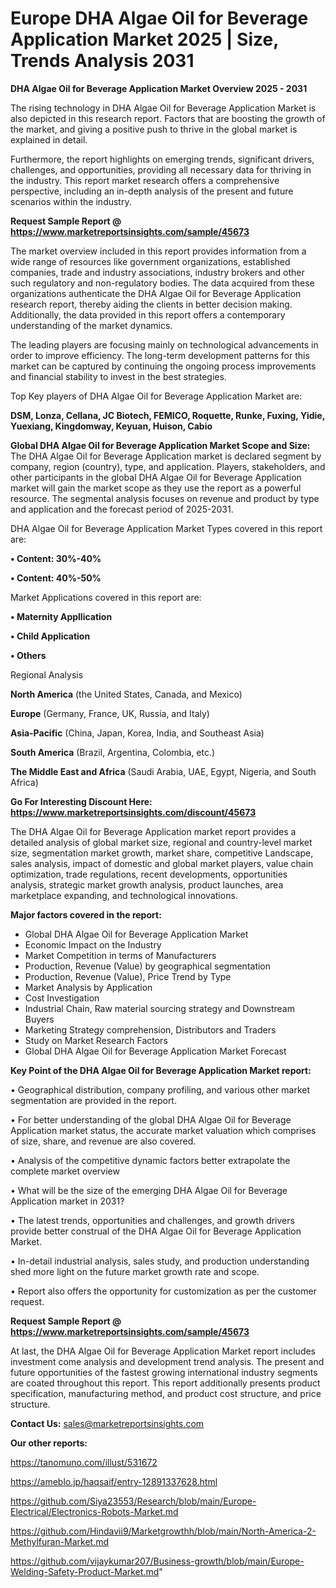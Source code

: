# Europe DHA Algae Oil for Beverage Application Market 2025 | Size, Trends Analysis 2031

<Strong> DHA Algae Oil for Beverage Application Market Overview 2025 - 2031</strong>

The rising technology in DHA Algae Oil for Beverage Application Market is also depicted in this research report. Factors that are boosting the growth of the market, and giving a positive push to thrive in the global market is explained in detail.

Furthermore, the report highlights on emerging trends, significant drivers, challenges, and opportunities, providing all necessary data for thriving in the industry. This report market research offers a comprehensive perspective, including an in-depth analysis of the present and future scenarios within the industry.

<strong>Request Sample Report @ <a href=https://www.marketreportsinsights.com/sample/45673>https://www.marketreportsinsights.com/sample/45673</a></strong>

The market overview included in this report provides information from a wide range of resources like government organizations, established companies, trade and industry associations, industry brokers and other such regulatory and non-regulatory bodies. The data acquired from these organizations authenticate the DHA Algae Oil for Beverage Application research report, thereby aiding the clients in better decision making. Additionally, the data provided in this report offers a contemporary understanding of the market dynamics.

The leading players are focusing mainly on technological advancements in order to improve efficiency. The long-term development patterns for this market can be captured by continuing the ongoing process improvements and financial stability to invest in the best strategies.

Top Key players of DHA Algae Oil for Beverage Application Market are:

<strong>DSM, Lonza, Cellana, JC Biotech, FEMICO, Roquette, Runke, Fuxing, Yidie, Yuexiang, Kingdomway, Keyuan, Huison, Cabio</strong>

<strong><b>Global DHA Algae Oil for Beverage Application Market Scope and Size:</b></strong>
The DHA Algae Oil for Beverage Application market is declared segment by company, region (country), type, and application. Players, stakeholders, and other participants in the global DHA Algae Oil for Beverage Application market will gain the market scope as they use the report as a powerful resource. The segmental analysis focuses on revenue and product by type and application and the forecast period of 2025-2031.

DHA Algae Oil for Beverage Application Market Types covered in this report are:

<strong>•  Content: 30%-40%

•  Content: 40%-50%</strong>

Market Applications covered in this report are:

<strong>•  Maternity Appllication

•  Child Application

•  Others</strong> 

Regional Analysis

<strong>North America</strong> (the United States, Canada, and Mexico)

<strong>Europe</strong> (Germany, France, UK, Russia, and Italy)

<strong>Asia-Pacific</strong> (China, Japan, Korea, India, and Southeast Asia)

<strong>South America</strong> (Brazil, Argentina, Colombia, etc.)

<strong>The Middle East and Africa</strong> (Saudi Arabia, UAE, Egypt, Nigeria, and South Africa)

<strong>Go For Interesting Discount Here: <a href=https://www.marketreportsinsights.com/discount/45673>https://www.marketreportsinsights.com/discount/45673</a></strong>

The DHA Algae Oil for Beverage Application market report provides a detailed analysis of global market size, regional and country-level market size, segmentation market growth, market share, competitive Landscape, sales analysis, impact of domestic and global market players, value chain optimization, trade regulations, recent developments, opportunities analysis, strategic market growth analysis, product launches, area marketplace expanding, and technological innovations.

<strong><b>Major factors covered in the report:</b></strong>
<ul>
  <li>Global DHA Algae Oil for Beverage Application Market </li>
  <li>Economic Impact on the Industry</li>
  <li>Market Competition in terms of Manufacturers</li>
  <li>Production, Revenue (Value) by geographical segmentation</li>
  <li>Production, Revenue (Value), Price Trend by Type</li>
  <li>Market Analysis by Application</li>
  <li>Cost Investigation</li>
  <li>Industrial Chain, Raw material sourcing strategy and Downstream Buyers</li>
  <li>Marketing Strategy comprehension, Distributors and Traders</li>
  <li>Study on Market Research Factors</li>
  <li>Global DHA Algae Oil for Beverage Application Market Forecast</li>
</ul>

<strong><b>Key Point of the DHA Algae Oil for Beverage Application Market report:</b></strong>

• Geographical distribution, company profiling, and various other market segmentation are provided in the report.

• For better understanding of the global DHA Algae Oil for Beverage Application market status, the accurate market valuation which comprises of size, share, and revenue are also covered.

• Analysis of the competitive dynamic factors better extrapolate the complete market overview

• What will be the size of the emerging DHA Algae Oil for Beverage Application market in 2031?

• The latest trends, opportunities and challenges, and growth drivers provide better construal of the DHA Algae Oil for Beverage Application Market.

• In-detail industrial analysis, sales study, and production understanding shed more light on the future market growth rate and scope.

• Report also offers the opportunity for customization as per the customer request.

<strong>Request Sample Report @ <a href=https://www.marketreportsinsights.com/sample/45673>https://www.marketreportsinsights.com/sample/45673</a></strong>

At last, the DHA Algae Oil for Beverage Application Market report includes investment come analysis and development trend analysis. The present and future opportunities of the fastest growing international industry segments are coated throughout this report. This report additionally presents product specification, manufacturing method, and product cost structure, and price structure.

<strong>Contact Us:</strong>
sales@marketreportsinsights.com

<strong>Our other reports:</strong>

<a href=https://tanomuno.com/illust/531672>https://tanomuno.com/illust/531672</a>

<a href=https://ameblo.jp/haqsaif/entry-12891337628.html>https://ameblo.jp/haqsaif/entry-12891337628.html</a>

<a href=https://github.com/Siya23553/Research/blob/main/Europe-Electrical/Electronics-Robots-Market.md>https://github.com/Siya23553/Research/blob/main/Europe-Electrical/Electronics-Robots-Market.md</a>

<a href=https://github.com/Hindavii9/Marketgrowthh/blob/main/North-America-2-Methylfuran-Market.md>https://github.com/Hindavii9/Marketgrowthh/blob/main/North-America-2-Methylfuran-Market.md</a>

<a href=https://github.com/vijaykumar207/Business-growth/blob/main/Europe-Welding-Safety-Product-Market.md>https://github.com/vijaykumar207/Business-growth/blob/main/Europe-Welding-Safety-Product-Market.md</a>"

